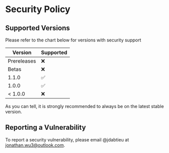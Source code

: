 # Security Policy

## Supported Versions

Please refer to the chart below for versions with security support

| Version     | Supported          |
| ----------- | ------------------ |
| Prereleases | :x:                |
| Betas       | :x:                |
| 1.1.0       | :white_check_mark: |
| 1.0.0       | :white_check_mark: |
| < 1.0.0     | :x:                |

As you can tell, it is strongly recommended to always be on the latest stable version.

## Reporting a Vulnerability

To report a security vulnerability, please email @jdabtieu at [jonathan.wu3@outlook.com](jonathan.wu3@outlook.com).
